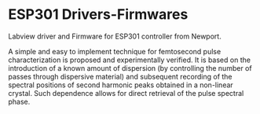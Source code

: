 # ESP301 Drivers-Firmwares

Labview driver and Firmware for ESP301 controller from Newport.

A simple and easy to implement technique for femtosecond pulse characterization is proposed and experimentally verified. It is based on the introduction of a known amount of dispersion (by controlling the number of passes through dispersive material) and subsequent recording of the spectral positions of second harmonic peaks obtained in a non-linear crystal. Such dependence allows for direct retrieval of the pulse spectral phase. 
